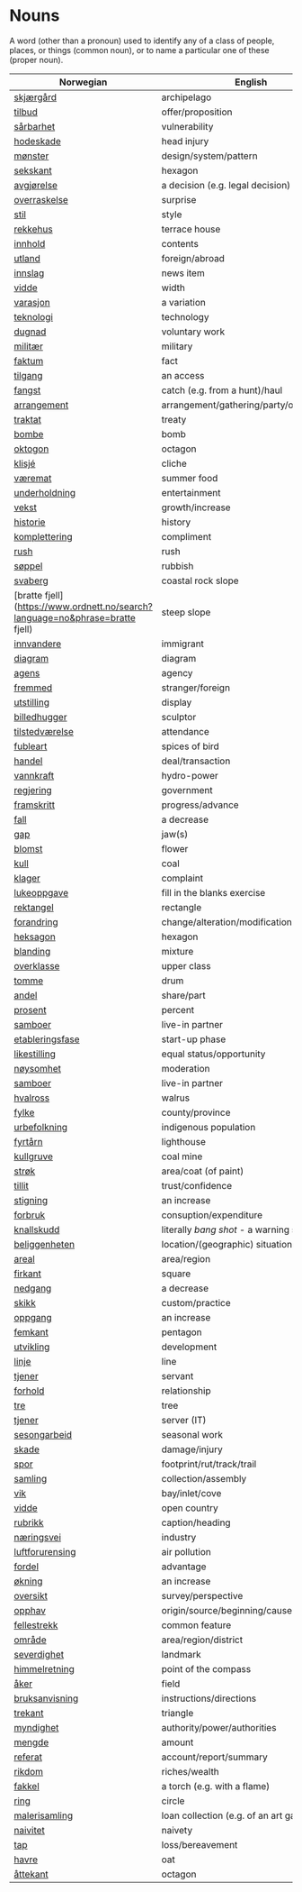 # Nouns

A word (other than a pronoun) used to identify any of a class of people, places, or things (common noun), or to name a particular one of these (proper noun).

| Norwegian | English | Gender |
| --- | --- | --- |
| [skjærgård](https://www.ordnett.no/search?language=no&phrase=skjærgård) | archipelago | m |
| [tilbud](https://www.ordnett.no/search?language=no&phrase=tilbud) | offer/proposition | i |
| [sårbarhet](https://www.ordnett.no/search?language=no&phrase=sårbarhet) | vulnerability | m |
| [hodeskade](https://www.ordnett.no/search?language=no&phrase=hodeskade) | head injury | m |
| [mønster](https://www.ordnett.no/search?language=no&phrase=mønster) | design/system/pattern | i |
| [sekskant](https://www.ordnett.no/search?language=no&phrase=sekskant) | hexagon | m |
| [avgjørelse](https://www.ordnett.no/search?language=no&phrase=avgjørelse) | a decision (e.g. legal decision) | m |
| [overraskelse](https://www.ordnett.no/search?language=no&phrase=overraskelse) | surprise | m |
| [stil](https://www.ordnett.no/search?language=no&phrase=stil) | style | m |
| [rekkehus](https://www.ordnett.no/search?language=no&phrase=rekkehus) | terrace house | i |
| [innhold](https://www.ordnett.no/search?language=no&phrase=innhold) | contents | i |
| [utland](https://www.ordnett.no/search?language=no&phrase=utland) | foreign/abroad | m |
| [innslag](https://www.ordnett.no/search?language=no&phrase=innslag) | news item | i |
| [vidde](https://www.ordnett.no/search?language=no&phrase=vidde) | width | m/f |
| [varasjon](https://www.ordnett.no/search?language=no&phrase=varasjon) | a variation | m |
| [teknologi](https://www.ordnett.no/search?language=no&phrase=teknologi) | technology | m |
| [dugnad](https://www.ordnett.no/search?language=no&phrase=dugnad) | voluntary work | m |
| [militær](https://www.ordnett.no/search?language=no&phrase=militær) | military | m |
| [faktum](https://www.ordnett.no/search?language=no&phrase=faktum) | fact | i |
| [tilgang](https://www.ordnett.no/search?language=no&phrase=tilgang) | an access | i |
| [fangst](https://www.ordnett.no/search?language=no&phrase=fangst) | catch (e.g. from a hunt)/haul | m |
| [arrangement](https://www.ordnett.no/search?language=no&phrase=arrangement) | arrangement/gathering/party/organisation | i |
| [traktat](https://www.ordnett.no/search?language=no&phrase=traktat) | treaty | m |
| [bombe](https://www.ordnett.no/search?language=no&phrase=bombe) | bomb | m |
| [oktogon](https://www.ordnett.no/search?language=no&phrase=oktogon) | octagon | m |
| [klisjé](https://www.ordnett.no/search?language=no&phrase=klisjé) | cliche | m |
| [væremat](https://www.ordnett.no/search?language=no&phrase=væremat) | summer food | m |
| [underholdning](https://www.ordnett.no/search?language=no&phrase=underholdning) | entertainment | m |
| [vekst](https://www.ordnett.no/search?language=no&phrase=vekst) | growth/increase | m |
| [historie](https://www.ordnett.no/search?language=no&phrase=historie) | history | m/f |
| [komplettering](https://www.ordnett.no/search?language=no&phrase=komplettering) | compliment | m |
| [rush](https://www.ordnett.no/search?language=no&phrase=rush) | rush | i |
| [søppel](https://www.ordnett.no/search?language=no&phrase=søppel) | rubbish | i |
| [svaberg](https://www.ordnett.no/search?language=no&phrase=svaberg) | coastal rock slope | i |
| [bratte fjell](https://www.ordnett.no/search?language=no&phrase=bratte fjell) | steep slope | m |
| [innvandere](https://www.ordnett.no/search?language=no&phrase=innvandere) | immigrant | m |
| [diagram](https://www.ordnett.no/search?language=no&phrase=diagram) | diagram | i |
| [agens](https://www.ordnett.no/search?language=no&phrase=agens) | agency | m |
| [fremmed](https://www.ordnett.no/search?language=no&phrase=fremmed) | stranger/foreign | m |
| [utstilling](https://www.ordnett.no/search?language=no&phrase=utstilling) | display | m |
| [billedhugger](https://www.ordnett.no/search?language=no&phrase=billedhugger) | sculptor | m |
| [tilstedværelse](https://www.ordnett.no/search?language=no&phrase=tilstedværelse) | attendance | i |
| [fubleart](https://www.ordnett.no/search?language=no&phrase=fubleart) | spices of bird | m/f |
| [handel](https://www.ordnett.no/search?language=no&phrase=handel) | deal/transaction | m |
| [vannkraft](https://www.ordnett.no/search?language=no&phrase=vannkraft) | hydro-power | m |
| [regjering](https://www.ordnett.no/search?language=no&phrase=regjering) | government | m |
| [framskritt](https://www.ordnett.no/search?language=no&phrase=framskritt) | progress/advance | i |
| [fall](https://www.ordnett.no/search?language=no&phrase=fall) | a decrease | i |
| [gap](https://www.ordnett.no/search?language=no&phrase=gap) | jaw(s) | m |
| [blomst](https://www.ordnett.no/search?language=no&phrase=blomst) | flower | m |
| [kull](https://www.ordnett.no/search?language=no&phrase=kull) | coal | i |
| [klager](https://www.ordnett.no/search?language=no&phrase=klager) | complaint | m |
| [lukeoppgave](https://www.ordnett.no/search?language=no&phrase=lukeoppgave) | fill in the blanks exercise | m |
| [rektangel](https://www.ordnett.no/search?language=no&phrase=rektangel) | rectangle | i |
| [forandring](https://www.ordnett.no/search?language=no&phrase=forandring) | change/alteration/modification | m |
| [heksagon](https://www.ordnett.no/search?language=no&phrase=heksagon) | hexagon | m |
| [blanding](https://www.ordnett.no/search?language=no&phrase=blanding) | mixture | m |
| [overklasse](https://www.ordnett.no/search?language=no&phrase=overklasse) | upper class | m |
| [tomme](https://www.ordnett.no/search?language=no&phrase=tomme) | drum | m |
| [andel](https://www.ordnett.no/search?language=no&phrase=andel) | share/part | m |
| [prosent](https://www.ordnett.no/search?language=no&phrase=prosent) | percent | m |
| [samboer](https://www.ordnett.no/search?language=no&phrase=samboer) | live-in partner | m |
| [etableringsfase](https://www.ordnett.no/search?language=no&phrase=etableringsfase) | start-up phase | m |
| [likestilling](https://www.ordnett.no/search?language=no&phrase=likestilling) | equal status/opportunity | m |
| [nøysomhet](https://www.ordnett.no/search?language=no&phrase=nøysomhet) | moderation | m |
| [samboer](https://www.ordnett.no/search?language=no&phrase=samboer) | live-in partner | m |
| [hvalross](https://www.ordnett.no/search?language=no&phrase=hvalross) | walrus | m |
| [fylke](https://www.ordnett.no/search?language=no&phrase=fylke) | county/province | i |
| [urbefolkning](https://www.ordnett.no/search?language=no&phrase=urbefolkning) | indigenous population | m |
| [fyrtårn](https://www.ordnett.no/search?language=no&phrase=fyrtårn) | lighthouse | i |
| [kullgruve](https://www.ordnett.no/search?language=no&phrase=kullgruve) | coal mine | m |
| [strøk](https://www.ordnett.no/search?language=no&phrase=strøk) | area/coat (of paint) | i |
| [tillit](https://www.ordnett.no/search?language=no&phrase=tillit) | trust/confidence | m |
| [stigning](https://www.ordnett.no/search?language=no&phrase=stigning) | an increase | m |
| [forbruk](https://www.ordnett.no/search?language=no&phrase=forbruk) | consuption/expenditure | i |
| [knallskudd](https://www.ordnett.no/search?language=no&phrase=knallskudd) | literally _bang shot_ - a warning shot gun | i |
| [beliggenheten](https://www.ordnett.no/search?language=no&phrase=beliggenheten) | location/(geographic) situation | m/f |
| [areal](https://www.ordnett.no/search?language=no&phrase=areal) | area/region | i |
| [firkant](https://www.ordnett.no/search?language=no&phrase=firkant) | square | m |
| [nedgang](https://www.ordnett.no/search?language=no&phrase=nedgang) | a decrease | m |
| [skikk](https://www.ordnett.no/search?language=no&phrase=skikk) | custom/practice | m |
| [oppgang](https://www.ordnett.no/search?language=no&phrase=oppgang) | an increase | m |
| [femkant](https://www.ordnett.no/search?language=no&phrase=femkant) | pentagon | m |
| [utvikling](https://www.ordnett.no/search?language=no&phrase=utvikling) | development | m |
| [linje](https://www.ordnett.no/search?language=no&phrase=linje) | line | m |
| [tjener](https://www.ordnett.no/search?language=no&phrase=tjener) | servant | m |
| [forhold](https://www.ordnett.no/search?language=no&phrase=forhold) | relationship | i |
| [tre](https://www.ordnett.no/search?language=no&phrase=tre) | tree | i |
| [tjener](https://www.ordnett.no/search?language=no&phrase=tjener) | server (IT) | m |
| [sesongarbeid](https://www.ordnett.no/search?language=no&phrase=sesongarbeid) | seasonal work | i |
| [skade](https://www.ordnett.no/search?language=no&phrase=skade) | damage/injury | m |
| [spor](https://www.ordnett.no/search?language=no&phrase=spor) | footprint/rut/track/trail | i |
| [samling](https://www.ordnett.no/search?language=no&phrase=samling) | collection/assembly | m |
| [vik](https://www.ordnett.no/search?language=no&phrase=vik) | bay/inlet/cove | m |
| [vidde](https://www.ordnett.no/search?language=no&phrase=vidde) | open country | m |
| [rubrikk](https://www.ordnett.no/search?language=no&phrase=rubrikk) | caption/heading | m |
| [næringsvei](https://www.ordnett.no/search?language=no&phrase=næringsvei) | industry | m |
| [luftforurensing](https://www.ordnett.no/search?language=no&phrase=luftforurensing) | air pollution | m |
| [fordel](https://www.ordnett.no/search?language=no&phrase=fordel) | advantage | m |
| [økning](https://www.ordnett.no/search?language=no&phrase=økning) | an increase | m |
| [oversikt](https://www.ordnett.no/search?language=no&phrase=oversikt) | survey/perspective | m |
| [opphav](https://www.ordnett.no/search?language=no&phrase=opphav) | origin/source/beginning/cause | i |
| [fellestrekk](https://www.ordnett.no/search?language=no&phrase=fellestrekk) | common feature | i |
| [område](https://www.ordnett.no/search?language=no&phrase=område) | area/region/district | i |
| [severdighet](https://www.ordnett.no/search?language=no&phrase=severdighet) | landmark | m |
| [himmelretning](https://www.ordnett.no/search?language=no&phrase=himmelretning) | point of the compass | m |
| [åker](https://www.ordnett.no/search?language=no&phrase=åker) | field | m |
| [bruksanvisning](https://www.ordnett.no/search?language=no&phrase=bruksanvisning) | instructions/directions | m |
| [trekant](https://www.ordnett.no/search?language=no&phrase=trekant) | triangle | m |
| [myndighet](https://www.ordnett.no/search?language=no&phrase=myndighet) | authority/power/authorities | m |
| [mengde](https://www.ordnett.no/search?language=no&phrase=mengde) | amount | m |
| [referat](https://www.ordnett.no/search?language=no&phrase=referat) | account/report/summary | i |
| [rikdom](https://www.ordnett.no/search?language=no&phrase=rikdom) | riches/wealth | m |
| [fakkel](https://www.ordnett.no/search?language=no&phrase=fakkel) | a torch (e.g. with a flame) | m |
| [ring](https://www.ordnett.no/search?language=no&phrase=ring) | circle | m |
| [malerisamling](https://www.ordnett.no/search?language=no&phrase=malerisamling) | loan collection (e.g. of an art gallery) | m |
| [naivitet](https://www.ordnett.no/search?language=no&phrase=naivitet) | naivety | m |
| [tap](https://www.ordnett.no/search?language=no&phrase=tap) | loss/bereavement | i |
| [havre](https://www.ordnett.no/search?language=no&phrase=havre) | oat | m |
| [åttekant](https://www.ordnett.no/search?language=no&phrase=åttekant) | octagon | m |

